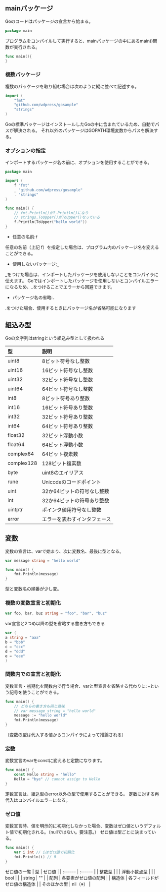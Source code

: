 ## mainパッケージ
Goのコードはパッケージの宣言から始まる。

```.go
package main
```

プログラムをコンパイルして実行すると、mainパッケージの中にあるmain()関数が実行される。

```main.go
func main(){
}
```


### 複数パッケージ
複数のパッケージを取り組む場合は次のように縦に並べて記述する。
```.go
import (
    "fmt"
    "github.com/wdpress/gosample"
    "strings"
)
```
Goの標準パッケージはインストールしたGoの中に含まれているため、自動でパスが解決される。
それ以外のパッケージはGOPATH環境変数からパスを解決する。

### オプションの指定
インポートするパッケージ名の前に、オプションを使用することができる。
```.go
package main

import (
    f "fmt"
    _ "github.com/wdpress/gosample"
    . "strings"
)

func main() {
    // fmt.Println()がf.Println()になり
    // strings.ToUpper()がToUpper()なっている
    f.Println(ToUpper("hello world"))
}
```
+ 任意の名前:`f`

任意の名前（上記 f）を指定した場合は、プログラム内のパッケージ名を変えることができる。

+ 使用しないパッケージ:`_`

_をつけた場合は、インポートしたパッケージを使用しないことをコンパイラに伝えます。
Goではインポートしたパッケージを使用しないとコンパイルエラーになるため、_をつけることでエラーから回避できます。

+ パッケージ名の省略:`.`

.をつけた場合、使用するときにパッケージ名が省略可能になります

## 組込み型
Goの文字列はstringという組込み型として扱われる

|  型 | 説明 |
|  :------ | :------ |
|  uint8 | 8ビット符号なし整数 |
|  uint16 | 16ビット符号なし整数 |
|  uint32 | 32ビット符号なし整数 |
|  uint64 | 64ビット符号なし整数 |
|  int8 | 8ビット符号あり整数 |
|  int16 | 16ビット符号あり整数 |
|  int32 | 32ビット符号あり整数 |
|  int64 | 64ビット符号あり整数 |
|  float32 | 32ビット浮動小数 |
|  float64 | 64ビット浮動小数 |
|  complex64 | 64ビット複素数 |
|  complex128 | 128ビット複素数 |
|  byte | uint8のエイリアス |
|  rune | Unicodeのコードポイント |
|  uint | 32か64ビットの符号なし整数 |
|  int | 32か64ビットの符号あり整数 |
|  uintptr | ポインタ値用符号なし整数 |
|  error | エラーを表わすインタフェース |

## 変数
変数の宣言は、varで始まり、次に変数名、最後に型となる。
```.go
var message string = "hello world"

func main() {
    fmt.Println(message)
}
```
型と変数名の順番が少し変。

### 複数の変数宣言と初期化
```.go
var foo, bar, buz string = "foo", "bar", "buz"
```

var宣言と2つめ以降の型を省略する書き方もできる
```.go
var (
a string = "aaa"
b = "bbb"
c = "ccc"
d = "ddd"
e = "eee"
)
```

### 関数内での宣言と初期化
変数宣言・初期化を関数内で行う場合、varと型宣言を省略する代わりに`:=`という記号を使うことができる。
```.go
func main() {
    // どちらの書き方も同じ意味
    // var message string = "hello world"
    message := "hello world"
    fmt.Println(message)
}
```
（変数の型は代入する値からコンパイラによって推論される）

### 定数
変数宣言のvarをconstに変えると定数になります。
```.go
func main() {
    const Hello string = "hello"
    Hello = "bye" // cannot assign to Hello
}
```
定数宣言は、組込型のerror以外の型で使用することができる。
定数に対する再代入はコンパイルエラーになる。

### ゼロ値

変数宣言時、値を明示的に初期化しなかった場合、変数はゼロ値というデフォルト値で初期化される。（nullではない。要注意。）
ゼロ値は型ごとに決まっている。
```.go
func main() {
    var i int // iはゼロ値で初期化
    fmt.Println(i) // 0
}
```
ゼロ値の一覧
|  型 | ゼロ値 |
|  :------ | :------ |
|  整数型 |  |
|  浮動小数点型 |  |
|  bool |  |
|  string | "" |
|  配列 | 各要素がゼロ値の配列 |
|  構造体 | 各フィールドがゼロ値の構造体 |
|  そのほかの型 | nil（※） |


